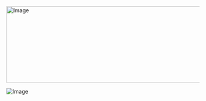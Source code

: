 <img width="715" height="200" alt="Image" src="https://github.com/user-attachments/assets/4ff69083-3ebf-4bbd-8c7f-b2607df28dd1" />

![Image](https://github.com/user-attachments/assets/eed122f8-59f1-46b9-a1b5-7b545bf0ac06)
